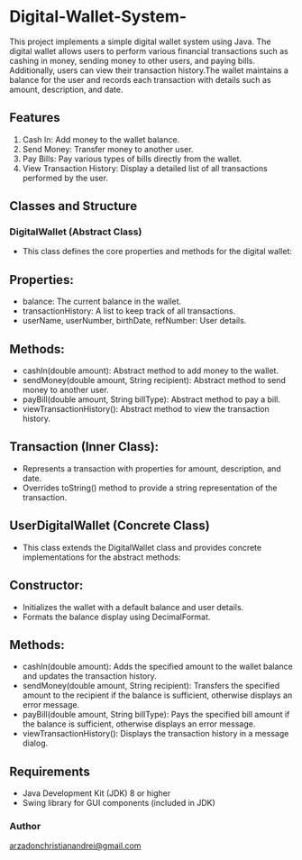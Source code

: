# Digital-Wallet-System-
This project implements a simple digital wallet system using Java. The digital wallet allows users to perform various financial transactions such as cashing in money, sending money to other users, and paying bills. Additionally, users can view their transaction history.The wallet maintains a balance for the user and records each transaction with details such as amount, description, and date.

## Features
1. Cash In: Add money to the wallet balance.
2. Send Money: Transfer money to another user.
3. Pay Bills: Pay various types of bills directly from the wallet.
4. View Transaction History: Display a detailed list of all transactions performed by the user.

## Classes and Structure
### DigitalWallet (Abstract Class)
* This class defines the core properties and methods for the digital wallet:

## Properties:
* balance: The current balance in the wallet.
* transactionHistory: A list to keep track of all transactions.
* userName, userNumber, birthDate, refNumber: User details.

## Methods:
* cashIn(double amount): Abstract method to add money to the wallet.
* sendMoney(double amount, String recipient): Abstract method to send money to another user.
* payBill(double amount, String billType): Abstract method to pay a bill.
* viewTransactionHistory(): Abstract method to view the transaction history.

## Transaction (Inner Class):
* Represents a transaction with properties for amount, description, and date.
* Overrides toString() method to provide a string representation of the transaction.

## UserDigitalWallet (Concrete Class)
* This class extends the DigitalWallet class and provides concrete implementations for the abstract methods:

## Constructor:
* Initializes the wallet with a default balance and user details.
* Formats the balance display using DecimalFormat.

## Methods:
* cashIn(double amount): Adds the specified amount to the wallet balance and updates the transaction history.
* sendMoney(double amount, String recipient): Transfers the specified amount to the recipient if the balance is sufficient, otherwise displays an error message.
* payBill(double amount, String billType): Pays the specified bill amount if the balance is sufficient, otherwise displays an error message.
* viewTransactionHistory(): Displays the transaction history in a message dialog.

## Requirements
* Java Development Kit (JDK) 8 or higher
* Swing library for GUI components (included in JDK)

### Author
arzadonchristianandrei@gmail.com
